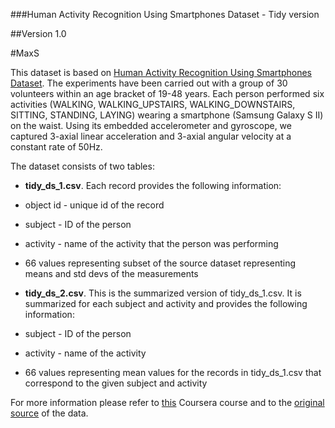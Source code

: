 ###Human Activity Recognition Using Smartphones Dataset - Tidy version

##Version 1.0

#MaxS

This dataset is based on [Human Activity Recognition Using Smartphones Dataset]([http://archive.ics.uci.edu/ml/datasets/Human+Activity+Recognition+Using+Smartphones). The experiments have been carried out with a group of 30 volunteers within an age bracket of 19-48 years. Each person performed six activities (WALKING, WALKING_UPSTAIRS, WALKING_DOWNSTAIRS, SITTING, STANDING, LAYING) wearing a smartphone (Samsung Galaxy S II) on the waist. Using its embedded accelerometer and gyroscope, we captured 3-axial linear acceleration and 3-axial angular velocity at a constant rate of 50Hz.

The dataset consists of two tables:
* **tidy_ds_1.csv**. Each record provides the following information:
 * object id - unique id of the record
 * subject - ID of the person
 * activity - name of the activity that the person was performing
 * 66 values representing subset of the source dataset representing means and std devs of the measurements
 
* **tidy_ds_2.csv**. This is the summarized version of tidy_ds_1.csv. It is summarized for each subject and activity and provides the following information:
 * subject - ID of the person
 * activity - name of the activity
 * 66 values representing mean values for the records in tidy_ds_1.csv that correspond to the given subject and activity


For more information please refer to [this](https://class.coursera.org/getdata-034/) Coursera course and to the [original source](http://archive.ics.uci.edu/ml/datasets/Human+Activity+Recognition+Using+Smartphones) of the data.
